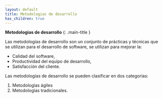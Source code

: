 ```yaml
---
layout: default
title: Metodologias de desarrollo
has_children: true
---
```


**Metodologias de desarrollo**
{: .main-title }

Las metodologías de desarrollo son un conjunto de prácticas y técnicas que se utilizan para el desarrollo de software, se utilizan para mejorar la:
- Calidad del software, 
- Productividad del equipo de desarrollo,
- Satisfacción del cliente. 

Las metodologías de desarrollo se pueden clasificar en dos categorías: 
1. Metodologías ágiles 
2. Metodologías tradicionales.

